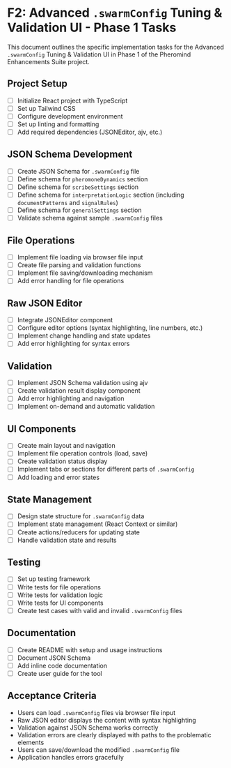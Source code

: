 # F2: Advanced `.swarmConfig` Tuning & Validation UI - Phase 1 Tasks

This document outlines the specific implementation tasks for the Advanced `.swarmConfig` Tuning & Validation UI in Phase 1 of the Pheromind Enhancements Suite project.

## Project Setup

- [ ] Initialize React project with TypeScript
- [ ] Set up Tailwind CSS
- [ ] Configure development environment
- [ ] Set up linting and formatting
- [ ] Add required dependencies (JSONEditor, ajv, etc.)

## JSON Schema Development

- [ ] Create JSON Schema for `.swarmConfig` file
- [ ] Define schema for `pheromoneDynamics` section
- [ ] Define schema for `scribeSettings` section
- [ ] Define schema for `interpretationLogic` section (including `documentPatterns` and `signalRules`)
- [ ] Define schema for `generalSettings` section
- [ ] Validate schema against sample `.swarmConfig` files

## File Operations

- [ ] Implement file loading via browser file input
- [ ] Create file parsing and validation functions
- [ ] Implement file saving/downloading mechanism
- [ ] Add error handling for file operations

## Raw JSON Editor

- [ ] Integrate JSONEditor component
- [ ] Configure editor options (syntax highlighting, line numbers, etc.)
- [ ] Implement change handling and state updates
- [ ] Add error highlighting for syntax errors

## Validation

- [ ] Implement JSON Schema validation using ajv
- [ ] Create validation result display component
- [ ] Add error highlighting and navigation
- [ ] Implement on-demand and automatic validation

## UI Components

- [ ] Create main layout and navigation
- [ ] Implement file operation controls (load, save)
- [ ] Create validation status display
- [ ] Implement tabs or sections for different parts of `.swarmConfig`
- [ ] Add loading and error states

## State Management

- [ ] Design state structure for `.swarmConfig` data
- [ ] Implement state management (React Context or similar)
- [ ] Create actions/reducers for updating state
- [ ] Handle validation state and results

## Testing

- [ ] Set up testing framework
- [ ] Write tests for file operations
- [ ] Write tests for validation logic
- [ ] Write tests for UI components
- [ ] Create test cases with valid and invalid `.swarmConfig` files

## Documentation

- [ ] Create README with setup and usage instructions
- [ ] Document JSON Schema
- [ ] Add inline code documentation
- [ ] Create user guide for the tool

## Acceptance Criteria

- Users can load `.swarmConfig` files via browser file input
- Raw JSON editor displays the content with syntax highlighting
- Validation against JSON Schema works correctly
- Validation errors are clearly displayed with paths to the problematic elements
- Users can save/download the modified `.swarmConfig` file
- Application handles errors gracefully